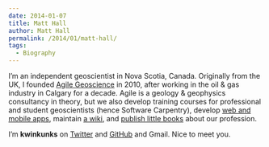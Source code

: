 ```yaml
---
date: 2014-01-07
title: Matt Hall
author: Matt Hall
permalink: /2014/01/matt-hall/
tags:
  - Biography
---
```

I&#8217;m an independent geoscientist in Nova Scotia, Canada. Originally from the UK, I founded [Agile Geoscience][1] in 2010, after working in the oil & gas industry in Calgary for a decade. Agile is a geology & geophysics consultancy in theory, but we also develop training courses for professional and student geoscientists (hence Software Carpentry), develop [web and mobile apps][2], maintain [a wiki][3], and [publish little books][4] about our profession.

I&#8217;m **kwinkunks** on [Twitter][5] and [GitHub][6] and <a>Gmail</a>. Nice to meet you.

 [1]: http://www.agilegeoscience.com/
 [2]: http://code.agilegeoscience.com/
 [3]: http://subsurfwiki.org/
 [4]: http://www.agilelibre.com/
 [5]: http://twitter.com/kwinkunks
 [6]: https://github.com/kwinkunks
